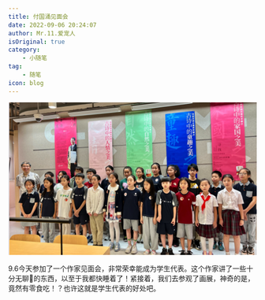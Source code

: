 ```yaml
---
title: 付国涌见面会
date: 2022-09-06 20:24:07
author: Mr.11.爱宠人
isOriginal: true
category:
    - 小随笔
tag:
    - 随笔
icon: blog
---
```


![image-20220906203419703](./9-6.assets/image-20220906203419703.png)

9.6今天参加了一个作家见面会，非常荣幸能成为学生代表。这个作家讲了一些十分无聊🥱的东西，以至于我都快睡着了！紧接着，我们去参观了画展，神奇的是，竟然有零食吃！？也许这就是学生代表的好处吧。